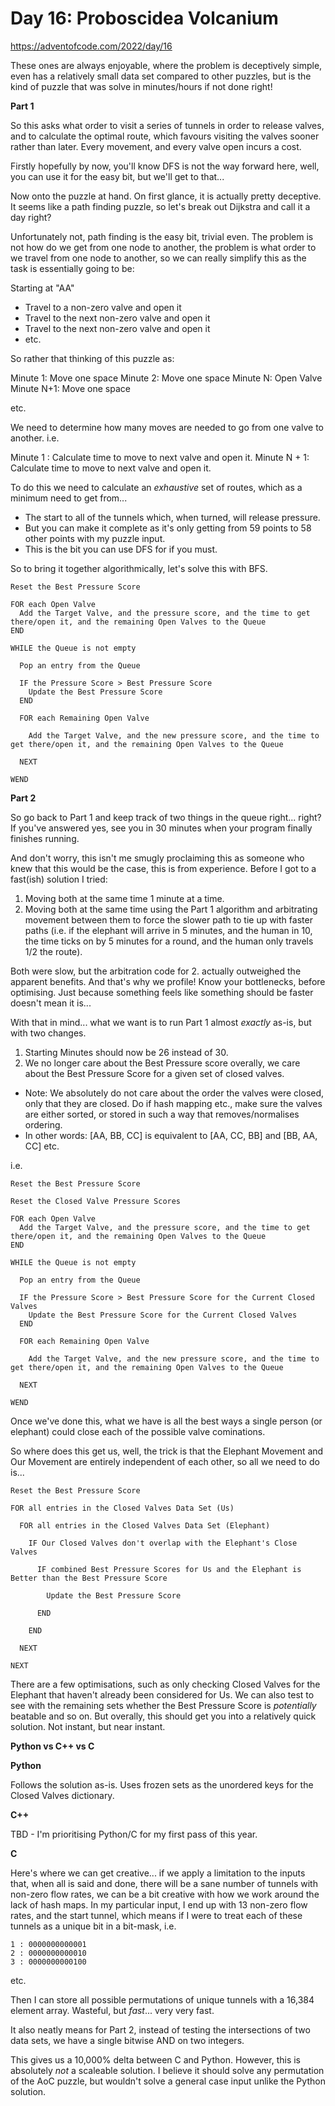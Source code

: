 # Day 16: Proboscidea Volcanium

https://adventofcode.com/2022/day/16

These ones are always enjoyable, where the problem is deceptively simple, even has a relatively small data set compared to other puzzles, but is the kind of puzzle that was solve in minutes/hours if not done right!

**Part 1**

So this asks what order to visit a series of tunnels in order to release valves, and to calculate the optimal route, which favours visiting the valves sooner rather than later.  Every movement, and every valve open incurs a cost.

Firstly hopefully by now, you'll know DFS is not the way forward here, well, you can use it for the easy bit, but we'll get to that...

Now onto the puzzle at hand.  On first glance, it is actually pretty deceptive.  It seems like a path finding puzzle, so let's break out Dijkstra and call it a day right?

Unfortunately not, path finding is the easy bit, trivial even.  The problem is not how do we get from one node to another, the problem is what order to we travel from one node to another, so we can really simplify this as the task is essentially going to be:

Starting at "AA"
  - Travel to a non-zero valve and open it
  - Travel to the next non-zero valve and open it
  - Travel to the next non-zero valve and open it
  - etc.

So rather that thinking of this puzzle as:

Minute 1: Move one space
Minute 2: Move one space
Minute N: Open Valve
Minute N+1: Move one space

etc.

We need to determine how many moves are needed to go from one valve to another.  i.e.

Minute 1    : Calculate time to move to next valve and open it.
Minute N + 1: Calculate time to move to next valve and open it.

To do this we need to calculate an *exhaustive* set of routes, which as a minimum need to get from...
  - The start to all of the tunnels which, when turned, will release pressure.
  - But you can make it complete as it's only getting from 59 points to 58 other points with my puzzle input.
  - This is the bit you can use DFS for if you must.

So to bring it together algorithmically, let's solve this with BFS.

    Reset the Best Pressure Score

    FOR each Open Valve
      Add the Target Valve, and the pressure score, and the time to get there/open it, and the remaining Open Valves to the Queue
    END

    WHILE the Queue is not empty

      Pop an entry from the Queue

      IF the Pressure Score > Best Pressure Score
        Update the Best Pressure Score
      END

      FOR each Remaining Open Valve

        Add the Target Valve, and the new pressure score, and the time to get there/open it, and the remaining Open Valves to the Queue

      NEXT

    WEND

**Part 2**

So go back to Part 1 and keep track of two things in the queue right... right?  If you've answered yes, see you in 30 minutes when your program finally finishes running.

And don't worry, this isn't me smugly proclaiming this as someone who knew that this would be the case, this is from experience.  Before I got to a fast(ish) solution I tried:

1. Moving both at the same time 1 minute at a time.
2. Moving both at the same time using the Part 1 algorithm and arbitrating movement between them to force the slower path to tie up with faster paths (i.e. if the elephant will arrive in 5 minutes, and the human in 10, the time ticks on by 5 minutes for a round, and the human only travels 1/2 the route).

Both were slow, but the arbitration code for 2. actually outweighed the apparent benefits.  And that's why we profile!  Know your bottlenecks, before optimising.  Just because something feels like something should be faster doesn't mean it is...

With that in mind... what we want is to run Part 1 almost *exactly* as-is, but with two changes.

1. Starting Minutes should now be 26 instead of 30.
2. We no longer care about the Best Pressure score overally, we care about the Best Pressure Score for a given set of closed valves.
- Note: We absolutely do not care about the order the valves were closed, only that they are closed.  Do if hash mapping etc., make sure the valves are either sorted, or stored in such a way that removes/normalises ordering.
- In other words: [AA, BB, CC] is equivalent to [AA, CC, BB] and [BB, AA, CC] etc.

i.e.

    Reset the Best Pressure Score

    Reset the Closed Valve Pressure Scores

    FOR each Open Valve
      Add the Target Valve, and the pressure score, and the time to get there/open it, and the remaining Open Valves to the Queue
    END

    WHILE the Queue is not empty

      Pop an entry from the Queue

      IF the Pressure Score > Best Pressure Score for the Current Closed Valves
        Update the Best Pressure Score for the Current Closed Valves
      END

      FOR each Remaining Open Valve

        Add the Target Valve, and the new pressure score, and the time to get there/open it, and the remaining Open Valves to the Queue

      NEXT

    WEND

Once we've done this, what we have is all the best ways a single person (or elephant) could close each of the possible valve cominations.

So where does this get us, well, the trick is that the Elephant Movement and Our Movement are entirely independent of each other, so all we need to do is...

    Reset the Best Pressure Score

    FOR all entries in the Closed Valves Data Set (Us)

      FOR all entries in the Closed Valves Data Set (Elephant)

        IF Our Closed Valves don't overlap with the Elephant's Close Valves

          IF combined Best Pressure Scores for Us and the Elephant is Better than the Best Pressure Score

            Update the Best Pressure Score

          END

        END

      NEXT

    NEXT

There are a few optimisations, such as only checking Closed Valves for the Elephant that haven't already been considered for Us.  We can also test to see with the remaining sets whether the Best Pressure Score is *potentially* beatable and so on.  But overally, this should get you into a relatively quick solution.  Not instant, but near instant.

**Python vs C++ vs C**

**Python**

Follows the solution as-is.  Uses frozen sets as the unordered keys for the Closed Valves dictionary.

**C++**

TBD - I'm prioritising Python/C for my first pass of this year.

**C**

Here's where we can get creative... if we apply a limitation to the inputs that, when all is said and done, there will be a sane number of tunnels with non-zero flow rates, we can be a bit creative with how we work around the lack of hash maps.  In my particular input, I end up with 13 non-zero flow rates, and the start tunnel, which means if I were to treat each of these tunnels as a unique bit in a bit-mask, i.e.

    1 : 0000000000001
    2 : 0000000000010
    3 : 0000000000100
  
  etc.

  Then I can store all possible permutations of unique tunnels with a 16,384 element array.  Wasteful, but *fast*... very very fast.

  It also neatly means for Part 2, instead of testing the intersections of two data sets, we have a single bitwise AND on two integers.

  This gives us a 10,000% delta between C and Python.  However, this is absolutely *not* a scaleable solution.  I believe it should solve any permutation of the AoC puzzle, but wouldn't solve a general case input unlike the Python solution.